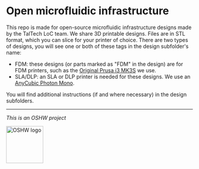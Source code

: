 # Open microfluidic infrastructure
This repo is made for open-source microfluidic infrastructure designs made by the TalTech LoC team. We share 3D printable designs. Files are in STL format, which you can slice for your printer of choice. There are two types of designs, you will see one or both of these tags in the design subfolder's name: 
- FDM: these designs (or parts marked as "FDM" in the design) are for FDM printers, such as the [Original Prusa i3 MK3S](https://shop.prusa3d.com/en/3d-printers/180-original-prusa-i3-mk3s-kit.html) we use. 
- SLA/DLP: an SLA or DLP printer is needed for these designs. We use an [AnyCubic Photon Mono](https://www.anycubic.com/products/photon-mono-resin-3d-printer).

You will find additional instructions (if and where necessary) in the design subfolders. 

----
*This is an OSHW project*

<img width="100" alt="OSHW logo" src="https://user-images.githubusercontent.com/88547337/128850530-939ac16d-7ed8-4db1-bc7a-f7576cf48e71.png">
